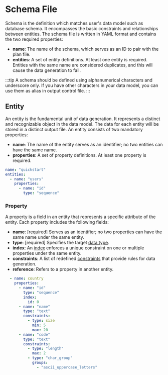 # Schema File

Schema is the definition which matches user's data model such as database schema. It encompasses the basic constraints and relationships between entities. The schema file is written in YAML format and contains the two required properties:
- **name**: The name of the schema, which serves as an ID to pair with the plan file.
- **entities**: A set of entity definitions. At least one entity is required. Entities with the same name are considered duplicates, and this will cause the data generation to fail.

:::tip
A schema should be defined using alphanumerical characters and underscore only. If you have other characters in your data model, you can use them as alias in output control file. 
:::

## Entity
An entity is the fundamental unit of data generation. It represents a distinct and recognizable object in the data model. The data for each entity will be stored in a distinct output file. An entity consists of two mandatory properties:

- **name**: The name of the entity serves as an identifier; no two entities can have the same name.
- **properties**: A set of property definitions. At least one property is required.

```yaml title="Sample schema comprise 'users' entity with single 'id' property"
name: "quickstart"
entities:
  - name: "users"
    properties:
      - name: "id"
        type: "sequence"
``` 

### Property
A property is a field in an entity that represents a specific attribute of the entity. Each property includes the following fields:

- **name**: [required] Serves as an identifier; no two properties can have the same name under the same entity.
- **type**: [required] Specifies the target [data type](./schema/data-type).
- **index**: An [index](./schema/property-index) enforces a unique constraint on one or multiple properties under the same entity.
- **constraints**: A list of redefined [constraints](./schema/constraints) that provide rules for data generation.
- **reference**: Refers to a property in another entity.

```yaml title="Sample 'country' entity with three properties"
  - name: country
    properties:
      - name: "id"
        type: "sequence"
        index:
          id: 0
      - name: "name"
        type: "text"
        constraints:
          - type: size
            min: 5
            max: 20
      - name: "code"
        type: "text"
        constraints:
          - type: "length"
            max: 2
          - type: "char_group"
            groups:
              - "ascii_uppercase_letters"
```